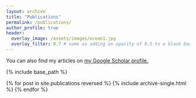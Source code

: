 ```yaml
---
layout: archive
title: "Publications"
permalink: /publications/
author_profile: true
header:
  overlay_image: /assets/images/ocean1.jpg
  overlay_filter: 0.7 # same as adding an opacity of 0.5 to a black background
---
```


You can also find my articles on <u><a href="https://scholar.google.com/citations?hl=en&user=JcMg2gMAAAAJ">my Google Scholar profile</a>.</u>

{% include base_path %}

{% for post in site.publications reversed %}
  {% include archive-single.html %}
{% endfor %}

